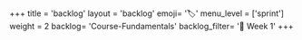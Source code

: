 +++
title = 'backlog'
layout = 'backlog'
emoji= '🏷️'
menu_level = ['sprint']
weight = 2
backlog= 'Course-Fundamentals'
backlog_filter= '📅 Week 1'
+++
